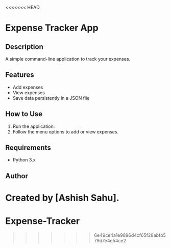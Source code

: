 <<<<<<< HEAD
# Expense Tracker App

## Description
A simple command-line application to track your expenses.

## Features
- Add expenses
- View expenses
- Save data persistently in a JSON file

## How to Use
1. Run the application:
2. Follow the menu options to add or view expenses.

## Requirements
- Python 3.x

## Author
Created by [Ashish Sahu].
=======
# Expense-Tracker
>>>>>>> 6e49ce4a1e9896d4cf65f28abfb579d7e4e54ce2
